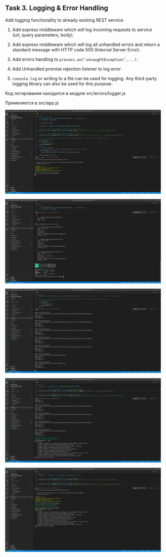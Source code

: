 ## Task 3. Logging & Error Handling

Add logging functionality to already existing REST service.

1. Add express middleware which will log incoming requests to service (url, query parameters, body).
2. Add express middleware which will log all unhandled errors and return a standard message with HTTP code 500 (Internal Server Error).

3. Add errors handling to `process.on(‘uncaughtException’,...)`.
4. Add Unhandled promise rejection listener to log error
5. `console.log` or writing to a file can be used for logging. Any third-party logging library can also be used for this purpose.

Код логирования находится в модуле src/errors/logger.js

Применяется в src/app.js

![Скриншот старта приложения](doc/task03_start.png "Скриншот старта приложения")

![Скриншот прохождения тестов](doc/task03_test.png "Скриншот прохождения тестов")

![Скриншот логгирования](doc/task03_logging.png "Скриншот логгирования")

![Скриншот обработки UNCAUGHT](doc/task03_exception_UNCAUGHT.png "Скриншот обработки UNCAUGHT")

![Скриншот обработки UNHANDLED](doc/task03_exception_UNHANDLED.png "Скриншот обработки UNHANDLED")